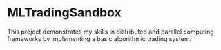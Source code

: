 # MLTradingSandbox
This project demonstrates my skills in distributed and parallel computing frameworks by implementing a basic algorithmic trading system.
